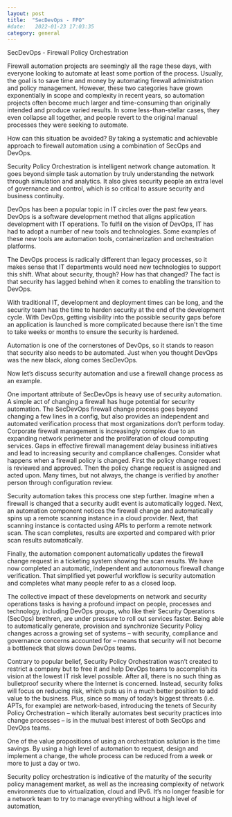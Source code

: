 ```yaml
---
layout: post
title:  "SecDevOps - FPO"
#date:   2022-01-23 17:03:35
category: general
---
```

SecDevOps - Firewall Policy Orchestration

Firewall automation projects are seemingly all the rage these days, with everyone looking to automate at least some portion of the process. Usually, the goal is to save time and money by automating firewall administration and policy management. However, these two categories have grown exponentially in scope and complexity in recent years, so automation projects often become much larger and time-consuming than originally intended and produce varied results.  In some less-than-stellar cases, they even collapse all together, and people revert to the original manual processes they were seeking to automate.

How can this situation be avoided? By taking a systematic and achievable approach to firewall automation using a combination of SecOps and DevOps.

Security Policy Orchestration is intelligent network change automation. It goes beyond simple task automation by truly understanding the network through simulation and analytics. It also gives security people an extra level of governance and control, which is so critical to assure security and business continuity.

DevOps has been a popular topic in IT circles over the past few years. DevOps is a software development method that aligns application development with IT operations. To fulfil on the vision of DevOps, IT has had to adopt a number of new tools and technologies. Some examples of these new tools are automation tools, containerization and orchestration platforms. 

The DevOps process is radically different than legacy processes, so it makes sense that IT departments would need new technologies to support this shift.
What about security, though? How has that changed? The fact is that security has lagged behind when it comes to enabling the transition to DevOps.

With traditional IT, development and deployment times can be long, and the security team has the time to harden security at the end of the development cycle. With DevOps, getting visibility into the possible security gaps before an application is launched is more complicated because there isn't the time to take weeks or months to ensure the security is hardened.

Automation is one of the cornerstones of DevOps, so it stands to reason that security also needs to be automated. Just when you thought DevOps was the new black, along comes SecDevOps. 

Now let’s discuss security automation and use a firewall change process as an example. 

One important attribute of SecDevOps is heavy use of security automation. A simple act of changing a firewall has huge potential for security automation.  The SecDevOps firewall change process goes beyond changing a few lines in a config, but also provides an independent and automated verification process that most organizations don’t perform today.
Corporate firewall management is increasingly complex due to an expanding network perimeter and the proliferation of cloud computing services. Gaps in effective firewall management delay business initiatives and lead to increasing security and compliance challenges.
Consider what happens when a firewall policy is changed.  First the policy change request is reviewed and approved.  Then the policy change request is assigned and acted upon.  Many times, but not always, the change is verified by another person through configuration review.

Security automation takes this process one step further.  Imagine when a firewall is changed that a security audit event is automatically logged.  Next, an automation component notices the firewall change and automatically spins up a remote scanning instance in a cloud provider.  Next, that scanning instance is contacted using APIs to perform a remote network scan.  The scan completes, results are exported and compared with prior scan results automatically.  

Finally, the automation component automatically updates the firewall change request in a ticketing system showing the scan results.  We have now completed an automatic, independent and autonomous firewall change verification.   That simplified yet powerful workflow is security automation and completes what many people refer to as a closed loop.

The collective impact of these developments on network and security operations tasks is having a profound impact on people, processes and technology, including DevOps groups, who like their Security Operations (SecOps) brethren, are under pressure to roll out services faster.
Being able to automatically generate, provision and synchronize Security Policy changes across a growing set of systems – with security, compliance and governance concerns accounted for – means that security will not become a bottleneck that slows down DevOps teams.

Contrary to popular belief, Security Policy Orchestration wasn’t created to restrict a company but to free it and help DevOps teams to accomplish its vision at the lowest IT risk level possible.  After all, there is no such thing as bulletproof security where the Internet is concerned. Instead, security folks will focus on reducing risk, which puts us in a much better position to add value to the business.  Plus,  since so many of today’s biggest threats (i.e. APTs, for example) are network-based, introducing the tenets of Security Policy Orchestration  – which literally automates best security practices into change processes – is in the mutual best interest of both SecOps and DevOps teams. 

One of the value propositions of using an orchestration solution is the time savings. By using a high level of automation to request, design and implement a change, the whole process can be reduced from a week or more to just a day or two.

Security policy orchestration is indicative of the maturity of the security policy management market, as well as the increasing complexity of network environments due to virtualization, cloud and IPv6. It’s no longer feasible for a network team to try to manage everything without a high level of automation,
